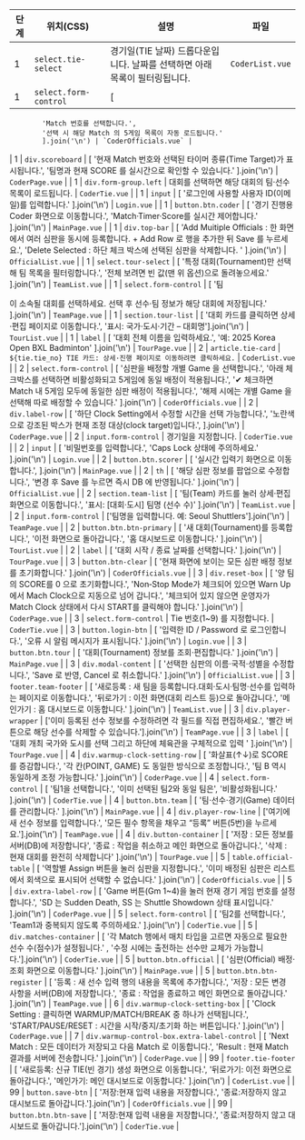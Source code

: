 | 단계 | 위치(CSS) | 설명 | 파일 |
| --- | --- | --- | --- |
| 1 | `select.tie-select` | 경기일(TIE 날짜) 드롭다운입니다. 날짜를 선택하면 아래 목록이 필터링됩니다. | `CoderList.vue` |
| 1 | `select.form-control` | [
            'Match 번호를 선택합니다.',
            '선택 시 해당 Match 의 5게임 목록이 자동 로드됩니다.'
            ].join('\n') | `CoderOfficials.vue` |
| 1 | `div.scoreboard` | [
           '현재 Match 번호와 선택된 타이머 종류(Time Target)가 표시됩니다.',
           '팀명과 현재 SCORE 를 실시간으로 확인할 수 있습니다.'
           ].join('\n') | `CoderPage.vue` |
| 1 | `div.form-group.left` | 대회를 선택하면 해당 대회의 팀·선수 목록이 로드됩니다. | `CoderTie.vue` |
| 1 | `input` | [
              '로그인에 사용할 사용자 ID(이메일)를 입력합니다.'
              ].join('\\n') | `Login.vue` |
| 1 | `button.btn.coder` | [
                '경기 진행용 Coder 화면으로 이동합니다.',
                'Match·Timer·Score를 실시간 제어합니다.'
              ].join('\n') | `MainPage.vue` |
| 1 | `div.top-bar` | [
                'Add Muitiple Officials : 한 화면에서 여러 심판을 동시에 등록합니다. + Add Row 로 행을 추가한 뒤 Save 를 누르세요.',
                'Delete Selected : 하단 체크 박스에 선택된 심판을 삭제합니다. '
       ].join('\n') | `OfficialList.vue` |
| 1 | `select.tour-select` | [
                '특정 대회(Tournament)만 선택해 팀 목록을 필터링합니다.',
                '전체 보려면 빈 값(맨 위 옵션)으로 돌려놓으세요.'
                ].join('\n') | `TeamList.vue` |
| 1 | `select.form-control` | [
                    '팀

이 소속될 대회를 선택하세요. 선택 후 선수·팀 정보가 해당 대회에 저장됩니다.'
                    ].join('\n') | `TeamPage.vue` |
| 1 | `section.tour-list` | [
                 '대회 카드를 클릭하면 상세·편집 페이지로 이동합니다.',
                 '표시: 국가·도시·기간 – 대회명'].join('\n') | `TourList.vue` |
| 1 | `label` | [
                 '대회 전체 이름을 입력하세요.',
                 '예: 2025 Korea Open BXL Badminton'
                 ].join('\n') | `TourPage.vue` |
| 2 | `article.tie-card` | `${tie.tie_no} TIE 카드: 상세·진행 페이지로 이동하려면 클릭하세요.` | `CoderList.vue` |
| 2 | `select.form-control` | [
            '심판을 배정할 개별 Game 을 선택합니다.',
            '아래 체크박스를 선택하면 비활성화되고 5게임에 동일 배정이 적용됩니다.',
            '✔ 체크하면 Match 내 5게임 모두에 동일한 심판 배정이 적용됩니다.',
            '해제 시에는 개별 Game 을 선택해 따로 배정할 수 있습니다.'
            ].join('\n') | `CoderOfficials.vue` |
| 2 | `div.label-row` | [
             '하단 Clock Setting에서 수정할 시간을 선택 가능합니다.',
             '노란색으로 강조된 박스가 현재 조정 대상(clock target)입니다.',
             ].join('\n') | `CoderPage.vue` |
| 2 | `input.form-control` | 경기일을 지정합니다. | `CoderTie.vue` |
| 2 | `input` | [
              '비밀번호를 입력합니다.',
              'Caps Lock 상태에 주의하세요.'
              ].join('\\n') | `Login.vue` |
| 2 | `button.btn.scorer` | [
                '실시간 입력기 화면으로 이동합니다.',
                ].join('\n') | `MainPage.vue` |
| 2 | `th` | [
                      '해당 심판 정보를 팝업으로 수정합니다.',
                      '변경 후 Save 를 누르면 즉시 DB 에 반영됩니다.'
                      ].join('\n') | `OfficialList.vue` |
| 2 | `section.team-list` | [
                 '팀(Team) 카드를 눌러 상세·편집 화면으로 이동합니다.',
                 '표시: [대회·도시] 팀명 (선수 수)'
                 ].join('\n') | `TeamList.vue` |
| 2 | `input.form-control` | ['팀명을 입력합니다. 예: Seoul Shuttlers'].join('\n') | `TeamPage.vue` |
| 2 | `button.btn.btn-primary` | [
                 '새 대회(Tournament)를 등록합니다.',
                 '이전 화면으로 돌아갑니다.',
                 '홈 대시보드로 이동합니다.'
                 ].join('\n') | `TourList.vue` |
| 2 | `label` | [
                 '대회 시작 / 종료 날짜를 선택합니다.'
                 ].join('\n') | `TourPage.vue` |
| 3 | `button.btn-clear` | [
                  '현재 화면에 보이는 모든 심판 배정 정보를 초기화합니다.'
                  ].join('\n') | `CoderOfficials.vue` |
| 3 | `div.reset-box` | [
               '양 팀의 SCORE를 0 으로 초기화합니다.',
               'Non‑Stop Mode가 체크되어 있으면 Warn Up에서 Mach Clock으로 지동으로 넘어 갑니다.',
               '체크되어 있지 않으면 운영자가 Match Clock 상태에서 다시 START를 클릭해야 합니다.'
             ].join('\n') | `CoderPage.vue` |
| 3 | `select.form-control` | Tie 번호(1~9) 를 지정합니다. | `CoderTie.vue` |
| 3 | `button.login-btn` | [
                  '입력한 ID / Password 로 로그인합니다.',
                  '오류 시 알림 메시지가 표시됩니다.'
                  ].join('\\n') | `Login.vue` |
| 3 | `button.btn.tour` | [
                '대회(Tournament) 정보를 조회·편집합니다.'
                ].join('\n') | `MainPage.vue` |
| 3 | `div.modal-content` | [
       '선택한 심판의 이름·국적·성별을 수정합니다.',
       'Save 로 반영, Cancel 로 취소합니다.'
     ].join('\n') | `OfficialList.vue` |
| 3 | `footer.team-footer` | [
                '새로등록 : 새 팀을 등록합니다.대회·도시·팀명·선수를 입력하는 페이지로 이동합니다.',
                '뒤로가기 : 이전 화면(대회 리스트 등)으로 돌아갑니다.',
                '메인가기 : 홈 대시보드로 이동합니다.'
                ].join('\n') | `TeamList.vue` |
| 3 | `div.player-wrapper` | ['이미 등록된 선수 정보를 수정하려면 각 필드를 직접 편집하세요.',
                  '빨간 버튼으로 해당 선수를 삭제할 수 있습니다.'].join('\n') | `TeamPage.vue` |
| 3 | `label` | [
                 '대회 개최 국가와 도시를 선택 그리고 하단에 체육관을 구체적으로 입력 '
                 ].join('\n') | `TourPage.vue` |
| 4 | `div.warmup-clock-setting-row` | [
                 '화살표(↑↓)로 SCORE 를 증감합니다.',
                 '각 칸(POINT, GAME) 도 동일한 방식으로 조정합니다.',
                 '팀 B 역시 동일하게 조정 가능합니다.'
               ].join('\n') | `CoderPage.vue` |
| 4 | `select.form-control` | [
                '팀1을 선택합니다.',
                '이미 선택된 팀2와 동일 팀은',
                '비활성화됩니다.'
              ].join('\n') | `CoderTie.vue` |
| 4 | `button.btn.team` | [
                '팀·선수·경기(Game) 데이터를 관리합니다.'
                ].join('\\n') | `MainPage.vue` |
| 4 | `div.player-row-line` | ['여기에 새 선수 정보를 입력합니다.', '모든 필수 항목을 채우고 “등록” 버튼(5번)을 누르세요.'].join('\n') | `TeamPage.vue` |
| 4 | `div.button-container` | [
             '저장 : 모든 정보를 서버(DB)에 저장합니다',
             '종료 : 작업을 취소하고 메인 화면으로 돌아갑니다.',
             '삭제 : 현재 대회를 완전히 삭제합니다'
             ].join('\n') | `TourPage.vue` |
| 5 | `table.official-table` | [
        '역할별 Assign 버튼을 눌러 심판을 지정합니다.',
        '이미 배정된 심판은 리스트에서 회색으로 표시되어 선택할 수 없습니다.'
        ].join('\n') | `CoderOfficials.vue` |
| 5 | `div.extra-label-row` | [
               'Game 버튼(Gm 1~4)을 눌러 현재 경기 게임 번호를 설정합니다.',
               'SD 는 Sudden Death, SS 는 Shuttle Showdown 상태 표시입니다.'
               ].join('\n') | `CoderPage.vue` |
| 5 | `select.form-control` | [
              '팀2를 선택합니다.',
              'Team1과 중복되지 않도록 주의하세요.'
            ].join('\n') | `CoderTie.vue` |
| 5 | `div.matches-container` | [ '각 Match 행에서 매치 타입을 고르면 자동으로 필요한 선수 수(점수)가 설정됩니다.'
           , '수정 시에는 출전하는 선수만 교체가 가능합니다.'].join('\n') | `CoderTie.vue` |
| 5 | `button.btn.official` | [
                '심판(Official) 배정·조회 화면으로 이동합니다.'
                ].join('\\n') | `MainPage.vue` |
| 5 | `button.btn.btn-register` | [
             '등록 : 새 선수 입력 행의 내용을 목록에 추가합니다.',
             '저장 : 모든 변경 사항을 서버(DB)에 저장합니다.',
             '종료 : 작업을 종료하고 메인 화면으로 돌아갑니다.'
             ].join('\n') | `TeamPage.vue` |
| 6 | `div.warmup-clock-setting-box` | [
                 'Clock Setting : 클릭하면 WARMUP/MATCH/BREAK 중 하나가 선택됩니다.',
                 'START/PAUSE/RESET : 시간을 시작/중지/초기화 하는 버튼입니다.'
               ].join('\n') | `CoderPage.vue` |
| 7 | `div.warmup-control-box.extra-label-control` | [
                 'Next Match : 모든 데이터가 저장되고 다음 Match 로 이동합니다.',
                 'Result : 현재 Match 결과를 서버에 전송합니다.'
                 ].join('\n') | `CoderPage.vue` |
| 99 | `footer.tie-footer` | [
                '새로등록: 신규 TIE(빈 경기) 생성 화면으로 이동합니다.',
                '뒤로가기: 이전 화면으로 돌아갑니다.',
                '메인가기: 메인 대시보드로 이동합니다.'
              ].join('\n') | `CoderList.vue` |
| 99 | `button.save-btn` | [ '저장:현재 입력 내용을 저장합니다.', '종료:저장하지 않고 대시보드로 돌아갑니다.'].join('\n') | `CoderOfficials.vue` |
| 99 | `button.btn.btn-save` | [ '저장:현재 입력 내용을 저장합니다.', '종료:저장하지 않고 대시보드로 돌아갑니다.'].join('\n') | `CoderTie.vue` |